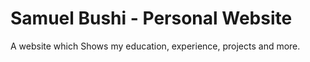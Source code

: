# Samuel Bushi - Personal Website
 
A website which Shows my education, experience, projects and more.
